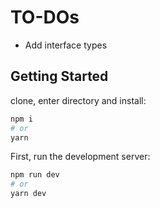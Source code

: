 # TO-DOs

- Add interface types

## Getting Started

clone, enter directory and install:

```bash
npm i
# or
yarn
```

First, run the development server:

```bash
npm run dev
# or
yarn dev
```
